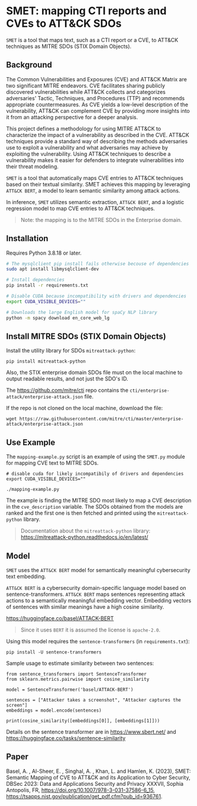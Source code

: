 # SMET: mapping CTI reports and CVEs to ATT&CK SDOs

`SMET` is a tool that maps text, such as a CTI report or a CVE, to ATT&CK techniques as MITRE SDOs (STIX Domain Objects).<br>

## Background
The Common Vulnerabilities and Exposures (CVE) and ATT&CK Matrix are two significant MITRE endeavors. CVE facilitates sharing publicly discovered vulnerabilities while ATT&CK collects and categorizes adversaries' Tactic, Techniques, and Procedures (TTP) and recommends appropriate countermeasures. As CVE yields a low-level description of the vulnerability, ATT&CK can complement CVE by providing more insights into it from an attacking perspective for a deeper analysis. 

This project defines a methodology for using MITRE ATT&CK to characterize the impact of a vulnerability as described in the CVE. ATT&CK techniques provide a standard way of describing the methods adversaries use to exploit a vulnerability and what adversaries may achieve by exploiting the vulnerability. Using ATT&CK techniques to describe a vulnerability makes it easier for defenders to integrate vulnerabilities into their threat modeling.

`SMET` is a tool that automatically maps CVE entries to ATT&CK techniques based on their textual similarity. SMET achieves this mapping by leveraging `ATT&CK BERT`, a model to learn semantic similarity among attack actions. 

In inference, `SMET` utilizes semantic extraction, `ATT&CK BERT`, and a logistic regression model to map CVE entries to ATT&CK techniques. 

>Note: the mapping is to the MITRE SDOs in the Enterprise domain.

## Installation 
Requires Python 3.8.18 or later. <br>
```bash
# The mysqlclient pip install fails otherwise becouse of dependencies
sudo apt install libmysqlclient-dev 

# Install dependencies
pip install -r requirements.txt 

# Disable CUDA because incompatibility with drivers and dependencies
export CUDA_VISIBLE_DEVICES=""  

# Downloads the large English model for spaCy NLP library
python -m spacy download en_core_web_lg
```

## Install MITRE SDOs (STIX Domain Objects)
Install the utility library for SDOs `mitreattack-python`:
```
pip install mitreattack-python
```
Also, the STIX enterprise domain SDOs file must on the local machine to output readable results, and not just the SDO's ID.

The https://github.com/mitre/cti repo contains the `cti/enterprise-attack/enterprise-attack.json` file.

If the repo is not cloned on the local machine, download the file:
```
wget https://raw.githubusercontent.com/mitre/cti/master/enterprise-attack/enterprise-attack.json
```

## Use Example
The `mapping-example.py` script is an example of using the `SMET.py` module for mapping CVE text to MITRE SDOs.
```
# disable cuda for likely incompatibily of drivers and dependencies
export CUDA_VISIBLE_DEVICES="" 

./mapping-example.py
```

The example is finding the MITRE SDO most likely to map a CVE description in the `cve_description` variable. The SDOs obtained from the models are ranked and the first one is then fetched and printed using the `mitreattack-python` library.

>Documentation about the `mitreattack-python` library: https://mitreattack-python.readthedocs.io/en/latest/

## Model
`SMET` uses the `ATT&CK BERT` model for semantically meaningful cybersecurity text embedding.

`ATT&CK BERT` is a cybersecurity domain-specific language model based on sentence-transformers. `ATT&CK BERT` maps sentences representing attack actions to a semantically meaningful embedding vector. Embedding vectors of sentences with similar meanings have a high cosine similarity.

 https://huggingface.co/basel/ATTACK-BERT
 
>Since it uses `BERT` it is assumed the license is `apache-2.0`.

 Using this model requires the `sentence-transformers` (in `requirements.txt`):
```
pip install -U sentence-transformers
```
Sample usage to estimate similarity between two sentences:
```
from sentence_transformers import SentenceTransformer
from sklearn.metrics.pairwise import cosine_similarity

model = SentenceTransformer('basel/ATTACK-BERT')

sentences = ["Attacker takes a screenshot", "Attacker captures the screen"]
embeddings = model.encode(sentences)

print(cosine_similarity([embeddings[0]], [embeddings[1]]))
```

Details on the sentence transformer are in https://www.sbert.net/ and https://huggingface.co/tasks/sentence-similarity

## Paper
Basel, A. , Al-Sheer, E. , Singhal, A. , Khan, L. and Hamlen, K. (2023), SMET: Semantic Mapping of CVE to ATT&CK and its Application to Cyber Security, DBSec 2023: Data and Applications Security and Privacy XXXVII, Sophia Antopolis, FR, https://doi.org/10.1007/978-3-031-37586-6_15, https://tsapps.nist.gov/publication/get_pdf.cfm?pub_id=936761.
